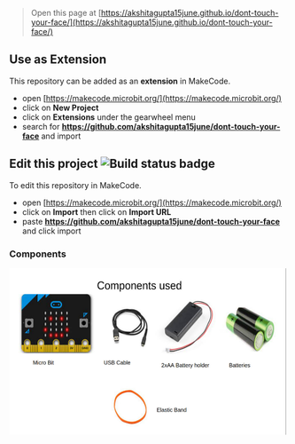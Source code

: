 
> Open this page at [https://akshitagupta15june.github.io/dont-touch-your-face/](https://akshitagupta15june.github.io/dont-touch-your-face/)

## Use as Extension

This repository can be added as an **extension** in MakeCode.

* open [https://makecode.microbit.org/](https://makecode.microbit.org/)
* click on **New Project**
* click on **Extensions** under the gearwheel menu
* search for **https://github.com/akshitagupta15june/dont-touch-your-face** and import

## Edit this project ![Build status badge](https://github.com/akshitagupta15june/dont-touch-your-face/workflows/MakeCode/badge.svg)

To edit this repository in MakeCode.

* open [https://makecode.microbit.org/](https://makecode.microbit.org/)
* click on **Import** then click on **Import URL**
* paste **https://github.com/akshitagupta15june/dont-touch-your-face** and click import

### Components
<img src="https://github.com/akshitagupta15june/Dont-Touch-Your-Face/blob/master/Images/WhatsApp%20Image%202021-05-15%20at%202.13.37%20PM.jpeg" height=300 width=500>

